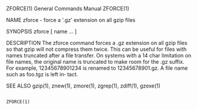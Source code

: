 ZFORCE(1)                                                                                 General Commands Manual                                                                                 ZFORCE(1)

NAME
       zforce - force a '.gz' extension on all gzip files

SYNOPSIS
       zforce [ name ...  ]

DESCRIPTION
       The  zforce command forces a .gz extension on all gzip files so that gzip will not compress them twice.  This can be useful for files with names truncated after a file transfer.  On systems with a
       14 char limitation on file names, the original name is truncated to make room for the .gz suffix. For example, 12345678901234 is renamed to 12345678901.gz. A file name such as foo.tgz is left  in‐
       tact.

SEE ALSO
       gzip(1), znew(1), zmore(1), zgrep(1), zdiff(1), gzexe(1)

                                                                                                                                                                                                  ZFORCE(1)
